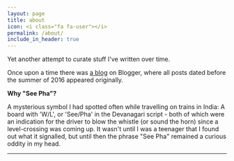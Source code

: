 ```yaml
---
layout: page
title: about
icon: <i class="fa fa-user"></i>
permalink: /about/
include_in_header: true
---
```


Yet another attempt to curate stuff I've written over time.  

Once upon a time there was [a blog](http://anotherbloggerbloke.blogspot.com) on Blogger, where all posts dated before the summer of 2016 appeared originally.  

**Why "See Pha"?**

A mysterious symbol I had spotted often while travelling on trains in India: A board with 'W/L', or 'See/Pha' in the Devanagari script - both of which were an indication for the driver to blow the whistle (or sound the horn) since a level-crossing was coming up. It wasn't until I was a teenager that I found out what it signalled, but until then the phrase "See Pha" remained a curious oddity in my head.

<hr/>
<!-- <br/> -->
<!-- [<i class="fa fa-rss-square" aria-hidden="true"></i> My blogger blog](http://anotherbloggerbloke.blogspot.com) is where all posts dated before the summer of 2016 appeared originally.   -->
<!-- [<i class="fa fa-twitter-square"></i> @tuxerman](http://www.twitter.com/tuxerman) on twitter -->
